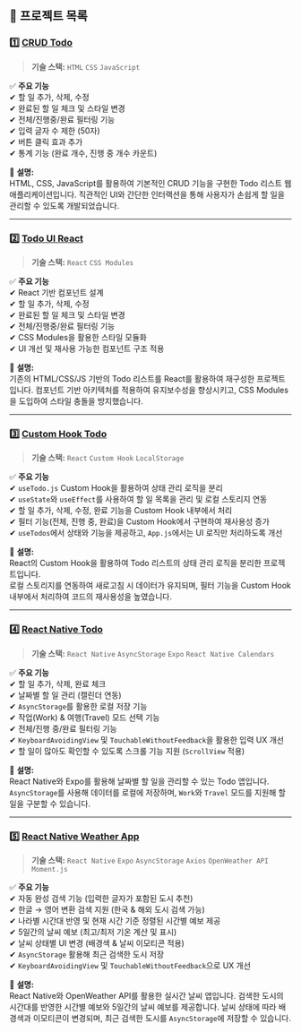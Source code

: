 ## 📂 프로젝트 목록

### 1️⃣ [CRUD Todo](./crud-todo)
> **기술 스택:** `HTML` `CSS` `JavaScript`

✅ **주요 기능**  
✔ 할 일 추가, 삭제, 수정  
✔ 완료된 할 일 체크 및 스타일 변경  
✔ 전체/진행중/완료 필터링 기능  
✔ 입력 글자 수 제한 (50자)  
✔ 버튼 클릭 효과 추가  
✔ 통계 기능 (완료 개수, 진행 중 개수 카운트)

📌 **설명:**  
HTML, CSS, JavaScript를 활용하여 기본적인 CRUD 기능을 구현한 Todo 리스트 웹 애플리케이션입니다. 
직관적인 UI와 간단한 인터랙션을 통해 사용자가 손쉽게 할 일을 관리할 수 있도록 개발되었습니다.

---

### 2️⃣ [Todo UI React](./todo-ui-react)
> **기술 스택:** `React` `CSS Modules`

✅ **주요 기능**  
✔ React 기반 컴포넌트 설계  
✔ 할 일 추가, 삭제, 수정  
✔ 완료된 할 일 체크 및 스타일 변경  
✔ 전체/진행중/완료 필터링 기능  
✔ CSS Modules을 활용한 스타일 모듈화  
✔ UI 개선 및 재사용 가능한 컴포넌트 구조 적용  

📌 **설명:**  
기존의 HTML/CSS/JS 기반의 Todo 리스트를 React를 활용하여 재구성한 프로젝트입니다. 
컴포넌트 기반 아키텍처를 적용하여 유지보수성을 향상시키고, CSS Modules을 도입하여 스타일 충돌을 방지했습니다.

---

### 3️⃣ [Custom Hook Todo](./custom-hook-todo)
> **기술 스택:** `React` `Custom Hook` `LocalStorage`

✅ **주요 기능**  
✔ `useTodo.js` Custom Hook을 활용하여 상태 관리 로직을 분리  
✔ `useState`와 `useEffect`를 사용하여 할 일 목록을 관리 및 로컬 스토리지 연동  
✔ 할 일 추가, 삭제, 수정, 완료 기능을 Custom Hook 내부에서 처리  
✔ 필터 기능(전체, 진행 중, 완료)을 Custom Hook에서 구현하여 재사용성 증가  
✔ `useTodos`에서 상태와 기능을 제공하고, `App.js`에서는 UI 로직만 처리하도록 개선  

📌 **설명:**  
React의 Custom Hook을 활용하여 Todo 리스트의 상태 관리 로직을 분리한 프로젝트입니다.  
로컬 스토리지를 연동하여 새로고침 시 데이터가 유지되며, 필터 기능을 Custom Hook 내부에서 처리하여 코드의 재사용성을 높였습니다.

---

### 4️⃣ [React Native Todo](./react-native-todo)  
> **기술 스택:** `React Native` `AsyncStorage` `Expo` `React Native Calendars`

✅ **주요 기능**  
✔ 할 일 추가, 삭제, 완료 체크  
✔ 날짜별 할 일 관리 (캘린더 연동)  
✔ `AsyncStorage`를 활용한 로컬 저장 기능  
✔ 작업(Work) & 여행(Travel) 모드 선택 기능  
✔ 전체/진행 중/완료 필터링 기능  
✔ `KeyboardAvoidingView` 및 `TouchableWithoutFeedback`을 활용한 입력 UX 개선  
✔ 할 일이 많아도 확인할 수 있도록 스크롤 기능 지원 (`ScrollView` 적용) 

📌 **설명:**  
React Native와 Expo를 활용해 날짜별 할 일을 관리할 수 있는 Todo 앱입니다.  
`AsyncStorage`를 사용해 데이터를 로컬에 저장하며, `Work`와 `Travel` 모드를 지원해 할 일을 구분할 수 있습니다. 

---

### 5️⃣ [React Native Weather App](./react-native-weather)  
> **기술 스택:** `React Native` `Expo` `AsyncStorage` `Axios` `OpenWeather API` `Moment.js`

✅ **주요 기능**  
✔ 자동 완성 검색 기능 (입력한 글자가 포함된 도시 추천)  
✔ 한글 → 영어 변환 검색 지원 (한국 & 해외 도시 검색 가능)  
✔ 나라별 시간대 반영 및 현재 시간 기준 정렬된 시간별 예보 제공  
✔ 5일간의 날씨 예보 (최고/최저 기온 계산 및 표시)  
✔ 날씨 상태별 UI 변경 (배경색 & 날씨 이모티콘 적용)  
✔ `AsyncStorage` 활용해 최근 검색한 도시 저장  
✔ `KeyboardAvoidingView` 및 `TouchableWithoutFeedback`으로 UX 개선  

📌 **설명:**  
React Native와 OpenWeather API를 활용한 실시간 날씨 앱입니다.
검색한 도시의 시간대를 반영한 시간별 예보와 5일간의 날씨 예보를 제공합니다.
날씨 상태에 따라 배경색과 이모티콘이 변경되며, 최근 검색한 도시를 `AsyncStorage`에 저장할 수 있습니다.




